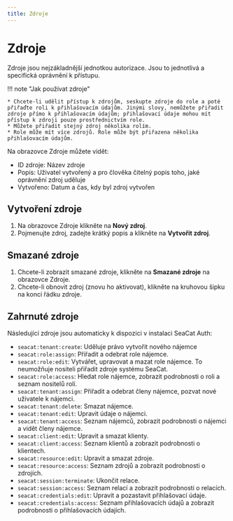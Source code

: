 ```yaml
---
title: Zdroje
---
```


# Zdroje

Zdroje jsou nejzákladnější jednotkou autorizace. Jsou to jednotlivá a specifická oprávnění k přístupu.

!!! note "Jak používat zdroje"

    * Chcete-li udělit přístup k zdrojům, seskupte zdroje do role a poté přiřaďte roli k přihlašovacím údajům. Jinými slovy, nemůžete přiřadit zdroje přímo k přihlašovacím údajům; přihlašovací údaje mohou mít přístup k zdroji pouze prostřednictvím role.
    * Můžete přiřadit stejný zdroj několika rolím.
    * Role může mít více zdrojů. Role může být přiřazena několika přihlašovacím údajům.


Na obrazovce Zdroje můžete vidět:

* ID zdroje: Název zdroje
* Popis: Uživatel vytvořený a pro člověka čitelný popis toho, jaké oprávnění zdroj uděluje
* Vytvořeno: Datum a čas, kdy byl zdroj vytvořen

## Vytvoření zdroje

1. Na obrazovce Zdroje klikněte na **Nový zdroj**.
2. Pojmenujte zdroj, zadejte krátký popis a klikněte na **Vytvořit zdroj**.

## Smazané zdroje

1. Chcete-li zobrazit smazané zdroje, klikněte na **Smazané zdroje** na obrazovce Zdroje.
2. Chcete-li obnovit zdroj (znovu ho aktivovat), klikněte na kruhovou šipku na konci řádku zdroje.

## Zahrnuté zdroje

Následující zdroje jsou automaticky k dispozici v instalaci SeaCat Auth:

* `seacat:tenant:create`: Uděluje právo vytvořit nového nájemce	
* `seacat:role:assign`: Přiřadit a odebrat role nájemce.
* `seacat:role:edit`: Vytvářet, upravovat a mazat role nájemce. To neumožňuje nositeli přiřadit zdroje systému SeaCat.	
* `seacat:role:access`: Hledat role nájemce, zobrazit podrobnosti o roli a seznam nositelů rolí.	
* `seacat:tenant:assign`: Přiřadit a odebrat členy nájemce, pozvat nové uživatele k nájemci.	
* `seacat:tenant:delete`: Smazat nájemce.	
* `seacat:tenant:edit`: Upravit údaje o nájemci.	
* `seacat:tenant:access`: Seznam nájemců, zobrazit podrobnosti o nájemci a vidět členy nájemce.	
* `seacat:client:edit`: Upravit a smazat klienty.	
* `seacat:client:access`: Seznam klientů a zobrazit podrobnosti o klientech.	
* `seacat:resource:edit`: Upravit a smazat zdroje.	
* `seacat:resource:access`: Seznam zdrojů a zobrazit podrobnosti o zdrojích.
* `seacat:session:terminate`: Ukončit relace.
* `seacat:session:access`: Seznam relací a zobrazit podrobnosti o relacích.
* `seacat:credentials:edit`: Upravit a pozastavit přihlašovací údaje.
* `seacat:credentials:access`: Seznam přihlašovacích údajů a zobrazit podrobnosti o přihlašovacích údajích.
